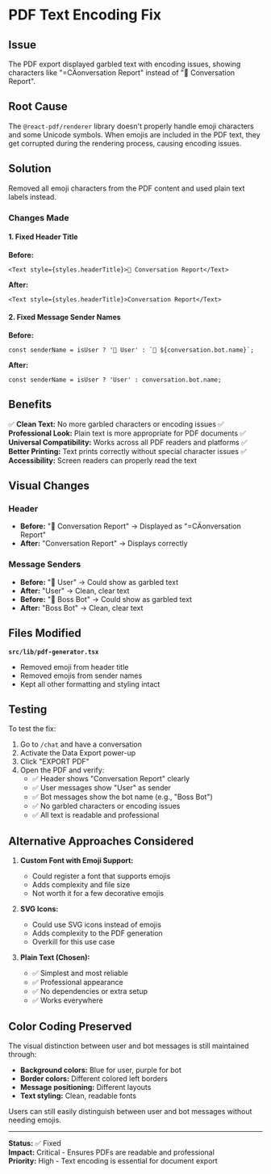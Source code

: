 # PDF Text Encoding Fix

## Issue
The PDF export displayed garbled text with encoding issues, showing characters like "=CÄonversation Report" instead of "📄 Conversation Report".

## Root Cause
The `@react-pdf/renderer` library doesn't properly handle emoji characters and some Unicode symbols. When emojis are included in the PDF text, they get corrupted during the rendering process, causing encoding issues.

## Solution
Removed all emoji characters from the PDF content and used plain text labels instead.

### Changes Made

#### 1. Fixed Header Title
**Before:**
```tsx
<Text style={styles.headerTitle}>📄 Conversation Report</Text>
```

**After:**
```tsx
<Text style={styles.headerTitle}>Conversation Report</Text>
```

#### 2. Fixed Message Sender Names
**Before:**
```tsx
const senderName = isUser ? '👤 User' : `🤖 ${conversation.bot.name}`;
```

**After:**
```tsx
const senderName = isUser ? 'User' : conversation.bot.name;
```

## Benefits

✅ **Clean Text:** No more garbled characters or encoding issues
✅ **Professional Look:** Plain text is more appropriate for PDF documents
✅ **Universal Compatibility:** Works across all PDF readers and platforms
✅ **Better Printing:** Text prints correctly without special character issues
✅ **Accessibility:** Screen readers can properly read the text

## Visual Changes

### Header
- **Before:** "📄 Conversation Report" → Displayed as "=CÄonversation Report"
- **After:** "Conversation Report" → Displays correctly

### Message Senders
- **Before:** "👤 User" → Could show as garbled text
- **After:** "User" → Clean, clear text
- **Before:** "🤖 Boss Bot" → Could show as garbled text  
- **After:** "Boss Bot" → Clean, clear text

## Files Modified

**`src/lib/pdf-generator.tsx`**
- Removed emoji from header title
- Removed emojis from sender names
- Kept all other formatting and styling intact

## Testing

To test the fix:
1. Go to `/chat` and have a conversation
2. Activate the Data Export power-up
3. Click "EXPORT PDF"
4. Open the PDF and verify:
   - ✅ Header shows "Conversation Report" clearly
   - ✅ User messages show "User" as sender
   - ✅ Bot messages show the bot name (e.g., "Boss Bot")
   - ✅ No garbled characters or encoding issues
   - ✅ All text is readable and professional

## Alternative Approaches Considered

1. **Custom Font with Emoji Support:** 
   - Could register a font that supports emojis
   - Adds complexity and file size
   - Not worth it for a few decorative emojis

2. **SVG Icons:**
   - Could use SVG icons instead of emojis
   - Adds complexity to the PDF generation
   - Overkill for this use case

3. **Plain Text (Chosen):**
   - ✅ Simplest and most reliable
   - ✅ Professional appearance
   - ✅ No dependencies or extra setup
   - ✅ Works everywhere

## Color Coding Preserved

The visual distinction between user and bot messages is still maintained through:
- **Background colors:** Blue for user, purple for bot
- **Border colors:** Different colored left borders
- **Message positioning:** Different layouts
- **Text styling:** Clean, readable fonts

Users can still easily distinguish between user and bot messages without needing emojis.

---

**Status:** ✅ Fixed  
**Impact:** Critical - Ensures PDFs are readable and professional  
**Priority:** High - Text encoding is essential for document export

